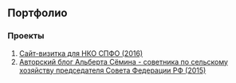 ## Портфолио

### Проекты
1. [Сайт-визитка для НКО СПФО (2016)](projects/spfo.ru/README.md)
2. [Авторский блог Альберта Сёмина - советника по сельскому хозяйству председателя Совета Федерации РФ (2015)](projects/albertsemin.ru/README.md)
